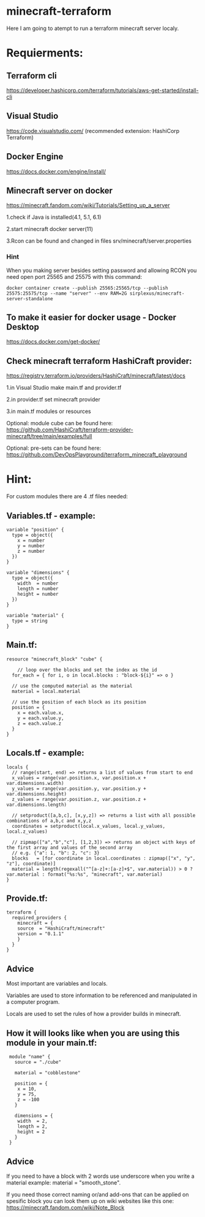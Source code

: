 # minecraft-terraform
Here I am going to atempt to run a terraform minecraft server localy.

# Requierments:

## Terraform cli
https://developer.hashicorp.com/terraform/tutorials/aws-get-started/install-cli

## Visual Studio 
https://code.visualstudio.com/  (recommended extension: HashiCorp Terraform)

## Docker Engine 
https://docs.docker.com/engine/install/

## Minecraft server on docker 
https://minecraft.fandom.com/wiki/Tutorials/Setting_up_a_server

1.check if Java is installed(4.1, 5.1, 6.1)

2.start minecraft docker server(11)

3.Rcon can be found and changed in files srv/minecraft/server.properties

### Hint
When you making server besides setting password and allowing RCON you need open port 25565 and 25575 with this command:
```
docker container create --publish 25565:25565/tcp --publish 25575:25575/tcp --name "server" --env RAM=2G sirplexus/minecraft-server-standalone
```

## To make it easier for docker usage - Docker Desktop 
https://docs.docker.com/get-docker/

## Check minecraft terraform HashiCraft provider:
https://registry.terraform.io/providers/HashiCraft/minecraft/latest/docs

1.in Visual Studio make main.tf and provider.tf 

2.in provider.tf set minecraft provider 

3.in main.tf modules or resources 

Optional: module cube can be found here: https://github.com/HashiCraft/terraform-provider-minecraft/tree/main/examples/full

Optional: pre-sets can be found here: https://github.com/DevOpsPlayground/terraform_minecraft_playground

# Hint: 
For custom modules there are 4 .tf files needed:

## Variables.tf - example:
```
variable "position" {
  type = object({
	x = number
	y = number
	z = number
  })
}

variable "dimensions" {
  type = object({
	width  = number
	length = number
	height = number
  })
}

variable "material" {
  type = string
}
```

## Main.tf:
```
resource "minecraft_block" "cube" {

	// loop over the blocks and set the index as the id
  for_each = { for i, o in local.blocks : "block-${i}" => o }

  // use the computed material as the material
  material = local.material

  // use the position of each block as its position
  position = {
	x = each.value.x,
	y = each.value.y,
	z = each.value.z
  }
}
```

## Locals.tf - example:
```
locals {
  // range(start, end) => returns a list of values from start to end
  x_values = range(var.position.x, var.position.x + var.dimensions.width)
  y_values = range(var.position.y, var.position.y + var.dimensions.height)
  z_values = range(var.position.z, var.position.z + var.dimensions.length)

  // setproduct([a,b,c], [x,y,z]) => returns a list with all possible combinations of a,b,c and x,y,z
  coordinates = setproduct(local.x_values, local.y_values, local.z_values)

  // zipmap(["a","b","c"], [1,2,3]) => returns an object with keys of the first array and values of the second array
  // e.g. {"a": 1, "b": 2, "c": 3}
  blocks   = [for coordinate in local.coordinates : zipmap(["x", "y", "z"], coordinate)]
  material = length(regexall("^[a-z]+:[a-z]+$", var.material)) > 0 ? var.material : format("%s:%s", "minecraft", var.material)
}
```

## Provide.tf:
```
terraform {
  required_providers {
	minecraft = {
  	source  = "HashiCraft/minecraft"
  	version = "0.1.1"
	}
  }
}
```

## Advice 
Most important are variables and locals.

Variables are used to store information to be referenced and manipulated in a computer program.

Locals are used to set the rules of how a provider builds in minecraft.

## How it will looks like when you are using this module in your main.tf:
```
 module "name" {
   source = "./cube"

   material = "cobblestone"

   position = {
 	x = 10,
 	y = 75,
 	z = -100
   }

   dimensions = {
 	width  = 2,
 	length = 2,
 	height = 2
   }
 }
```

## Advice
If you need to have a block with 2 words use underscore when you write a material example: material = "smooth_stone".

If you need those correct naming or/and add-ons that can be applied on spesific block you can look them up on wiki websites like this one: https://minecraft.fandom.com/wiki/Note_Block